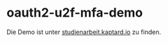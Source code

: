 # oauth2-u2f-mfa-demo

Die Demo ist unter [studienarbeit.kaptard.io](https://studienarbeit.kaptard.io) zu finden.
